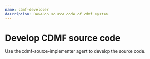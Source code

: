 ```yaml
---
name: cdmf-developer
description: Develop source code of cdmf system
---
```


# Develop CDMF source code

Use the cdmf-source-implementer agent to develop the source code.